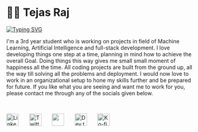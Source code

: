# 🏄‍♂️ Tejas Raj

[![Typing SVG](https://readme-typing-svg.demolab.com?font=Fira+Code&size=30&pause=1000&vCenter=true&random=false&width=440&height=80&lines=AI+%7C+ML+Engineer;Full+Stack+Web+Developer;MLOps+Engineer;Data+Engineering)](https://git.io/typing-svg)

I'm a 3rd year student who is working on projects in field of Machine Learning, Artificial Intelligence and full-stack development. I love developing things one step at a time, planning in mind how to achieve the overall Goal. Doing things this way gives me small small moment of happiness all the time. All coding projects are built from the ground up, all the way till solving all the problems and deployment. I would now love to work in an organizational setup to hone my skills further and be prepared for future. If you like what you are seeing and want me to work for you, please contact me through any of the socials given below.

<br/>

<p align="center">
  <div style="background-color: white; -webkit-mask-image: url(image.svg); mask-image: url(image.svg);"></div>

<a href="https://www.linkedin.com/in/jonah-lawrence/"><img width="32px" alt="Linked In" src="https://cdn.jsdelivr.net/gh/devicons/devicon@latest/icons/linkedin/linkedin-original.svg" /></a>
  &#8287;&#8287;&#8287;&#8287;&#8287;
  <a href="https://twitter.com/DenverCoder1"><img style="background-color:white;" width="32px" alt="Twitter" title="Twitter" src="https://cdn.jsdelivr.net/gh/devicons/devicon@latest/icons/twitter/twitter-original.svg"/></a>
  &#8287;&#8287;&#8287;&#8287;&#8287;
  <a href="https://discord.gg/fPrdqh3Zfu" alt="Discord" title="Dev Pro Tips Discord Server"><img width="32px" src="https://i.imgur.com/OViZO8J.png"/></a>
  &#8287;&#8287;&#8287;&#8287;&#8287;
  <a href="https://dev.to/denvercoder1"><img width="32px" alt="Dev.to" title="DenverCoder1 Dev.to" src="https://i.imgur.com/mVm29vK.png"></a>
  &#8287;&#8287;&#8287;&#8287;&#8287;
  <a href="https://ko-fi.com/jlawrence"><img width="32px" alt="Ko-fi" title="Buy me a coffee" src="https://i.imgur.com/PpLeD3K.png"/></a>
</P>

<!--
**Tejas-0001/Tejas-0001** is a ✨ _special_ ✨ repository because its `README.md` (this file) appears on your GitHub profile.

Here are some ideas to get you started:

- 🔭 I’m currently working on ...
- 🌱 I’m currently learning ...
- 👯 I’m looking to collaborate on ...
- 🤔 I’m looking for help with ...
- 💬 Ask me about ...
- 📫 How to reach me: ...
- 😄 Pronouns: ...
- ⚡ Fun fact: ...
-->
